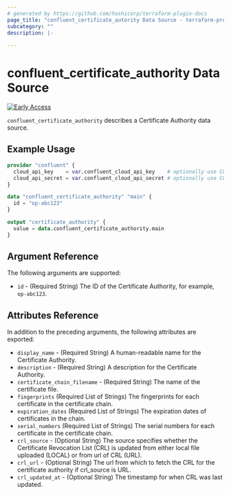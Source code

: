 ```yaml
---
# generated by https://github.com/hashicorp/terraform-plugin-docs
page_title: "confluent_certificate_autority Data Source - terraform-provider-confluent"
subcategory: ""
description: |-
   
---
```


# confluent_certificate_authority Data Source

[![Early Access](https://img.shields.io/badge/Lifecycle%20Stage-Early%20Access-%2300afba)](https://docs.confluent.io/cloud/current/api.html#section/Versioning/API-Lifecycle-Policy)

`confluent_certificate_authority` describes a Certificate Authority data source.

## Example Usage

```terraform
provider "confluent" {
  cloud_api_key    = var.confluent_cloud_api_key    # optionally use CONFLUENT_CLOUD_API_KEY env var
  cloud_api_secret = var.confluent_cloud_api_secret # optionally use CONFLUENT_CLOUD_API_SECRET env var
}

data "confluent_certificate_authority" "main" {
  id = "op-abc123"
}

output "certificate_authority" {
  value = data.confluent_certificate_authority.main
}
```

<!-- schema generated by tfplugindocs -->
## Argument Reference

The following arguments are supported:

- `id` - (Required String) The ID of the Certificate Authority, for example, `op-abc123`.

## Attributes Reference

In addition to the preceding arguments, the following attributes are exported:

- `display_name` - (Required String) A human-readable name for the Certificate Authority.
- `description` - (Required String) A description for the Certificate Authority.
- `certificate_chain_filename` - (Required String) The name of the certificate file.
- `fingerprints` (Required List of Strings) The fingerprints for each certificate in the certificate chain.
- `expiration_dates` (Required List of Strings) The expiration dates of certificates in the chain.
- `serial_numbers` (Required List of Strings) The serial numbers for each certificate in the certificate chain.
- `crl_source` - (Optional String) The source specifies whether the Certificate Revocation List (CRL) is updated from either local file uploaded (LOCAL) or from url of CRL (URL).
- `crl_url` - (Optional String) The url from which to fetch the CRL for the certificate authority if crl_source is URL.
- `crl_updated_at` - (Optional String) The timestamp for when CRL was last updated.
